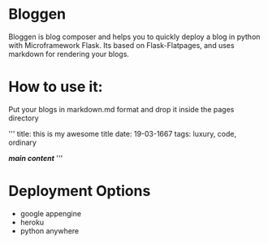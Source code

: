 # Bloggen

Bloggen is blog composer and helps you to quickly deploy a blog in python with
Microframework Flask. Its based on Flask-Flatpages, and uses markdown for
rendering your blogs.

# How to use it:

Put your blogs in markdown.md format and drop it inside the pages directory

'''
title: this is my awesome title
date: 19-03-1667
tags: luxury, code, ordinary

***main content***
'''

# Deployment Options
* google appengine
* heroku
* python anywhere

